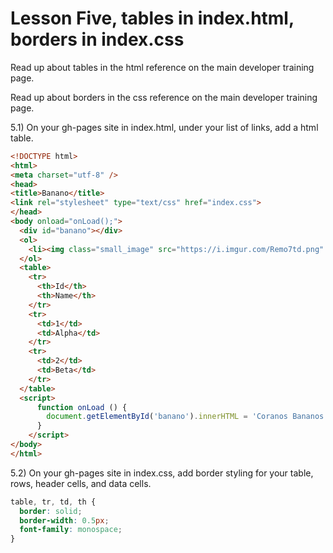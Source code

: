 # Lesson Five, tables in index.html, borders in index.css

Read up about tables in the html reference on the main developer training page.

Read up about borders in the css reference on the main developer training page.

5.1) On your gh-pages site in index.html, under your list of links, add a html table.
```html
<!DOCTYPE html>
<html>
<meta charset="utf-8" />
<head>
<title>Banano</title>
<link rel="stylesheet" type="text/css" href="index.css">
</head>
<body onload="onLoad();">
  <div id="banano"></div>
  <ol>
    <li><img class="small_image" src="https://i.imgur.com/Remo7td.png" /></li>
  </ol>
  <table>
    <tr>
      <th>Id</th>
      <th>Name</th>
    </tr>
    <tr>
      <td>1</td>
      <td>Alpha</td>
    </tr>
    <tr>
      <td>2</td>
      <td>Beta</td>
    </tr>
  </table>
  <script>
      function onLoad () {
        document.getElementById('banano').innerHTML = 'Coranos Bananos';
      }
    </script>
</body>
</html>
```


5.2) On your gh-pages site in index.css, add border styling for your table, rows, header cells, and data cells.
```css
table, tr, td, th {
  border: solid;
  border-width: 0.5px;
  font-family: monospace;
}
```
